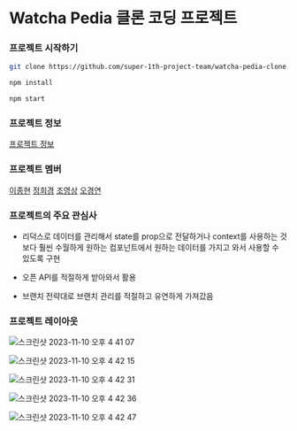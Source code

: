 # Watcha Pedia 클론 코딩 프로젝트

### 프로젝트 시작하기

```bash
git clone https://github.com/super-1th-project-team/watcha-pedia-clone.git
```

```bash
npm install
```

```bash
npm start
```

### 프로젝트 정보

[프로젝트 정보](https://github.com/super-1th-project-team/watcha-pedia-clone/wiki/%08%ED%94%84%EB%A1%9C%EC%A0%9D%ED%8A%B8-%EC%A0%95%EB%B3%B4)

### 프로젝트 멤버

[이종현](https://github.com/DataCodeLiteracy)
[정희경](https://github.com/HeegyeongJ)
[조영상](https://github.com/joeyoungsang)
[오경연](https://github.com/yeona23)

### 프로젝트의 주요 관심사

- 리덕스로 데이터를 관리해서 state를 prop으로 전달하거나 context를 사용하는 것보다 훨씬 수월하게 원하는 컴포넌트에서 원하는 데이터를 가지고 와서 사용할 수 있도록 구현

- 오픈 API를 적절하게 받아와서 활용

- 브랜치 전략대로 브랜치 관리를 적절하고 유연하게 가져갔음

### 프로젝트 레이아웃

![스크린샷 2023-11-10 오후 4 41 07](https://github.com/super-1th-project-team/watcha-pedia-clone/assets/103319477/c135a7a0-57cc-4c06-9385-290dedde1a44)

![스크린샷 2023-11-10 오후 4 42 15](https://github.com/super-1th-project-team/watcha-pedia-clone/assets/103319477/682a19d5-f381-4dad-8bd7-f3facc7a51e5)

![스크린샷 2023-11-10 오후 4 42 31](https://github.com/super-1th-project-team/watcha-pedia-clone/assets/103319477/f22c0621-fc0a-43d7-8dd4-47f449478c96)

![스크린샷 2023-11-10 오후 4 42 36](https://github.com/super-1th-project-team/watcha-pedia-clone/assets/103319477/41d82600-2e29-4e97-9547-59fa838c3f70)

![스크린샷 2023-11-10 오후 4 42 47](https://github.com/super-1th-project-team/watcha-pedia-clone/assets/103319477/6fa8a1cc-9c32-45a7-8926-c9e9332d56f8)
